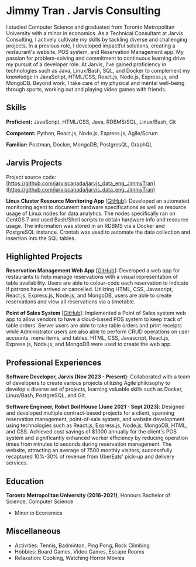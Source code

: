 # Jimmy Tran . Jarvis Consulting

I studied Computer Science and graduated from Toronto Metropolitan University with a minor in economics. As a Technical Consultant at Jarvis Consulting, I actively cultivate my skills by tackling diverse and challenging projects. In a previous role, I developed impactful solutions, creating a restaurant's website, POS system, and Reservation Management app. My passion for problem-solving and commitment to continuous learning drive my pursuit of a developer role. At Jarvis, I've gained proficiency in technologies such as Java, Linux/Bash, SQL, and Docker to complement my knowledge in JavaScript, HTML/CSS, React.js, Node.js, Express.js, and MongoDB. Beyond work, I take care of my physical and mental well-being through sports, working out and playing video games with friends.

## Skills

**Proficient:** JavaScript, HTML/CSS, Java, RDBMS/SQL, Linux/Bash, Git

**Competent:** Python, React.js, Node.js, Express.js, Agile/Scrum

**Familiar:** Postman, Docker, MongoDB, PostgresQL, GraphQL

## Jarvis Projects

Project source code: [https://github.com/jarviscanada/jarvis_data_eng_JimmyTran](https://github.com/jarviscanada/jarvis_data_eng_JimmyTran)


**Linux Cluster Resource Monitoring App** [[GitHub](https://github.com/jarviscanada/jarvis_data_eng_JimmyTran/tree/master/linux_sql)]: Developed an automated monitoring agent to document hardware specifications as well as resource usage of Linux nodes for data analytics. The nodes specifically ran on CentOS 7 and used Bash/Shell scripts to obtain hardware info and resource usage. The information was stored in an RDBMS via a Docker and PostgreSQL instance. Crontab was used to automate the data collection and insertion into the SQL tables.


## Highlighted Projects
**Reservation Management Web App** [[GitHub](https://github.com/JaayTran/ReservationApp)]: Developed a web app for restaurants to help manage reservations with a visual representation of table availability. Users are able to colour-code each reservation to indicate if patrons have arrived or cancelled. Utilizing HTML, CSS, Javascript, React.js, Express.js, Node.js, and MongoDB, users are able to create reservations and view all reservations via a timetable.

**Point of Sales System** [[GitHub](https://github.com/JaayTran/pos)]: Implemented a Point of Sales system web app to allow vendors to have a cloud-based POS system to keep track of table orders. Server users are able to take table orders and print receipts while Administrator users are also able to perform CRUD operations on user accounts, menu items, and tables. HTML, CSS, Javascript, React.js, Express.js, Node.js, and MongoDB were used to create the web app.


## Professional Experiences

**Software Developer, Jarvis (Nov 2023 - Present)**: Collaborated with a team of developers to create various projects utilizing Agile philosophy to develop a diverse set of projects, learning valuable skills such as Docker, Linux/Bash, PostgreSQL, and Git.

**Software Engineer, Robot Boil House (June 2021 - Sept 2023)**: Designed and developed multiple contract-based projects for a client, spanning reservation management, point-of-sale system, and website development using technologies such as React.js, Express.js, Node.js, MongoDB, HTML, and CSS. Achieved cost savings of $1000 annually for the client's POS system and significantly enhanced worker efficiency by reducing operation times from minutes to seconds during reservation management. The website, attracting an average of 7500 monthly visitors, successfully recaptured 10%-30% of revenue from UberEats' pick-up and delivery services.


## Education
**Toronto Metropolitan University (2016-2021)**, Honours Bachelor of Science, Computer Science
- Minor in Economics


## Miscellaneous
- Activities: Tennis, Badminton, Ping Pong, Rock Climbing
- Hobbies: Board Games, Video Games, Escape Rooms
- Relaxation: Cooking, Watching Horror Movies
